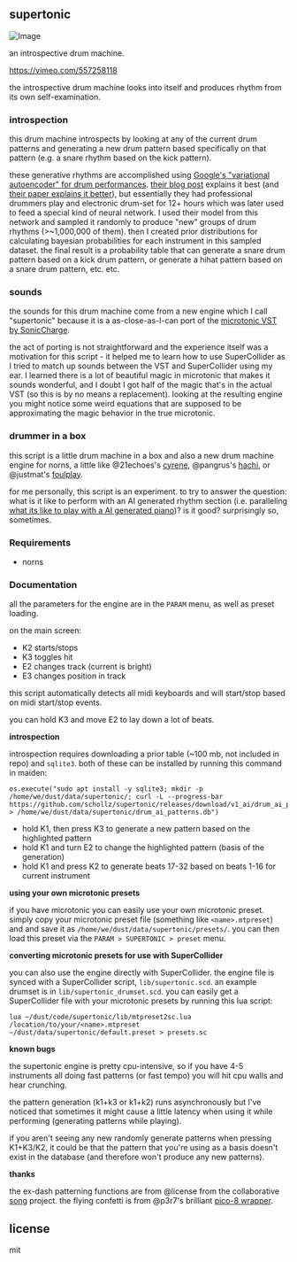 ## supertonic


![Image](https://user-images.githubusercontent.com/6550035/120124212-22d3d680-c168-11eb-9b83-6d9b29303972.png)

an introspective drum machine.

https://vimeo.com/557258118

the introspective drum machine looks into itself and produces rhythm from its own self-examination.

### introspection

this drum machine introspects by looking at any of the current drum patterns and generating a new drum pattern based specifically on that pattern (e.g. a snare rhythm based on the kick pattern).

these generative rhythms are accomplished using [Google's "variational autoencoder" for drum performances](https://github.com/magenta/magenta/tree/master/magenta/models/music_vae). [their blog post](https://magenta.tensorflow.org/groovae) explains it best (and [their paper explains it better](https://arxiv.org/pdf/1803.05428.pdf)), but essentially they had professional drummers play and electronic drum-set for 12+ hours which was later used to feed a special kind of neural network. I used their model from this network and sampled it randomly to produce "new" groups of drum rhythms (>~1,000,000 of them). then I created prior distributions for calculating bayesian probabilities for each instrument in this sampled dataset. the final result is a probability table that can generate a snare drum pattern based on a kick drum pattern, or generate a hihat pattern based on a snare drum pattern, etc. etc.


### sounds

the sounds for this drum machine come from a new engine which I call "supertonic" because it is a as-close-as-I-can port of the [microtonic VST by SonicCharge](https://soniccharge.com/microtonic). 

the act of porting is not straightforward and the experience itself was a motivation for this script - it helped me to learn how to use SuperCollider as I tried to match up sounds between the VST and SuperCollider using my ear. I learned there is a lot of beautiful magic in microtonic that makes it sounds wonderful, and I doubt I got half of the magic that's in the actual VST (so this is by no means a replacement). looking at the resulting engine you might notice some weird equations that are supposed to be approximating the magic behavior in the true microtonic.

### drummer in a box

this script is a little drum machine in a box and also a new drum machine engine for norns, a little like @21echoes's [cyrene](https://norns.community/authors/21echoes/cyrene), @pangrus's [hachi](https://norns.community/authors/pangrus/hachi), or @justmat's [foulplay](https://norns.community/authors/justmat/foulplay). 

for me personally, this script is an experiment. to try to answer the question: what is it like to perform with an AI generated rhythm section (i.e. paralleling [what its like to play with a AI generated piano](https://github.com/schollz/pianoai))? is it good? surprisingly so, sometimes.

### Requirements

- norns

### Documentation

all the parameters for the engine are in the `PARAM` menu, as well as preset loading.

on the main screen:

- K2 starts/stops
- K3 toggles hit 
- E2 changes track (current is bright)
- E3 changes position in track

this script automatically detects all midi keyboards and will start/stop based on midi start/stop events.

you can hold K3 and move E2 to lay down a lot of beats.

**introspection** 

introspection requires downloading a prior table (~100 mb, not included in repo) and `sqlite3`. both of these can be installed by running this command in maiden:

```
os.execute("sudo apt install -y sqlite3; mkdir -p /home/we/dust/data/supertonic/; curl -L --progress-bar https://github.com/schollz/supertonic/releases/download/v1_ai/drum_ai_patterns.db > /home/we/dust/data/supertonic/drum_ai_patterns.db")
```

- hold K1, then press K3 to generate a new pattern based on the highlighted pattern
- hold K1 and turn E2 to change the highlighted pattern (basis of the generation)
- hold K1 and press K2 to generate beats 17-32 based on beats 1-16 for current instrument

**using your own microtonic presets**

if you have microtonic you can easily use your own microtonic preset. simply copy your microtonic preset file (something like `<name>.mtpreset`) and and save it as `/home/we/dust/data/supertonic/presets/`. you can then load this preset via the `PARAM > SUPERTONIC > preset` menu.

**converting microtonic presets for use with SuperCollider**

you can also use the engine directly with SuperCollider. the engine file is synced with a SuperCollider script, `lib/supertonic.scd`. an example drumset is in `lib/supertonic_drumset.scd`. you can easily get a SuperCollider file with your microtonic presets by running this lua script:

```
lua ~/dust/code/supertonic/lib/mtpreset2sc.lua /location/to/your/<name>.mtpreset ~/dust/data/supertonic/default.preset > presets.sc
```

**known bugs**

the supertonic engine is pretty cpu-intensive, so if you have 4-5 instruments all doing fast patterns (or fast tempo) you will hit cpu walls and hear crunching.

the pattern generation (k1+k3 or k1+k2) runs asynchronously but I've noticed that sometimes it might cause a little latency when using it while performing (generating patterns while playing).

if you aren't seeing any new randomly generate patterns when pressing K1+K3/K2, it could be that the pattern that you're using as a basis doesn't exist in the database (and therefore won't produce any new patterns).

**thanks**

the ex-dash patterning functions are from @license from the collaborative [song](https://github.com/northern-information/song/) project. the flying confetti is from @p3r7's brilliant [pico-8 wrapper](https://llllllll.co/t/p8-pico-8-wrapper-lib/37947).


## license 

mit 




